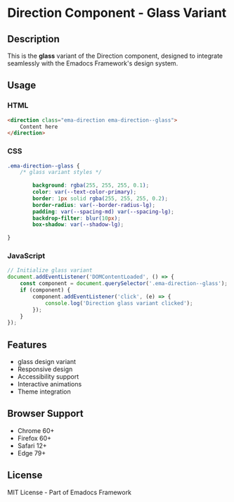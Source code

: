 # Direction Component - Glass Variant

## Description
This is the **glass** variant of the Direction component, designed to integrate seamlessly with the Emadocs Framework's design system.

## Usage

### HTML
```html
<direction class="ema-direction ema-direction--glass">
    Content here
</direction>
```

### CSS
```css
.ema-direction--glass {
    /* glass variant styles */
    
        background: rgba(255, 255, 255, 0.1);
        color: var(--text-color-primary);
        border: 1px solid rgba(255, 255, 255, 0.2);
        border-radius: var(--border-radius-lg);
        padding: var(--spacing-md) var(--spacing-lg);
        backdrop-filter: blur(10px);
        box-shadow: var(--shadow-lg);
    
}
```

### JavaScript
```javascript
// Initialize glass variant
document.addEventListener('DOMContentLoaded', () => {
    const component = document.querySelector('.ema-direction--glass');
    if (component) {
        component.addEventListener('click', (e) => {
            console.log('Direction glass variant clicked');
        });
    }
});
```

## Features
- glass design variant
- Responsive design
- Accessibility support
- Interactive animations
- Theme integration

## Browser Support
- Chrome 60+
- Firefox 60+
- Safari 12+
- Edge 79+

## License
MIT License - Part of Emadocs Framework
